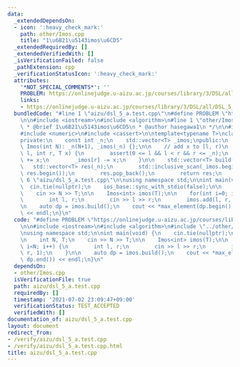 ```yaml
---
data:
  _extendedDependsOn:
  - icon: ':heavy_check_mark:'
    path: other/Imos.cpp
    title: "1\u6B21\u5143imos\u6CD5"
  _extendedRequiredBy: []
  _extendedVerifiedWith: []
  _isVerificationFailed: false
  _pathExtension: cpp
  _verificationStatusIcon: ':heavy_check_mark:'
  attributes:
    '*NOT_SPECIAL_COMMENTS*': ''
    PROBLEM: https://onlinejudge.u-aizu.ac.jp/courses/library/3/DSL/all/DSL_5_A
    links:
    - https://onlinejudge.u-aizu.ac.jp/courses/library/3/DSL/all/DSL_5_A
  bundledCode: "#line 1 \"aizu/dsl_5_a.test.cpp\"\n#define PROBLEM \"https://onlinejudge.u-aizu.ac.jp/courses/library/3/DSL/all/DSL_5_A\"\
    \n\n#include <iostream>\n#include <algorithm>\n#line 1 \"other/Imos.cpp\"\n/**\n\
    \ * @brief 1\u6B21\u5143imos\u6CD5\n * @author hasegawa1\n */\n\n#include <vector>\n\
    #include <numeric>\n#include <cassert>\n\ntemplate<typename T>\nclass Imos {\n\
    private:\n    const int _n;\n    std::vector<T> _imos;\npublic:\n    explicit\
    \ Imos(int N): _n(N+1), _imos(_n) {};\n\n    // add x to [l, r)\n    void add(int\
    \ l, int r, T x) {\n        assert(0 <= l && l < r && r <= _n);\n        _imos[l]\
    \ += x;\n        _imos[r] -= x;\n    }\n\n    std::vector<T> build() {\n     \
    \   std::vector<T> res(_n);\n        std::inclusive_scan(_imos.begin(), _imos.end(),\
    \ res.begin());\n        res.pop_back();\n        return res;\n    }\n};\n#line\
    \ 6 \"aizu/dsl_5_a.test.cpp\"\n\nusing namespace std;\n\nint main(void) {\n  \
    \  cin.tie(nullptr);\n    ios_base::sync_with_stdio(false);\n\n    int N, T;\n\
    \    cin >> N >> T;\n\n    Imos<int> imos(T);\n\n    for(int i=0; i<N; i++) {\n\
    \        int l, r;\n        cin >> l >> r;\n        imos.add(l, r, 1);\n    }\n\
    \n    auto dp = imos.build();\n    cout << *max_element(dp.begin(), dp.end())\
    \ << endl;\n}\n"
  code: "#define PROBLEM \"https://onlinejudge.u-aizu.ac.jp/courses/library/3/DSL/all/DSL_5_A\"\
    \n\n#include <iostream>\n#include <algorithm>\n#include \"../other/Imos.cpp\"\n\
    \nusing namespace std;\n\nint main(void) {\n    cin.tie(nullptr);\n    ios_base::sync_with_stdio(false);\n\
    \n    int N, T;\n    cin >> N >> T;\n\n    Imos<int> imos(T);\n\n    for(int i=0;\
    \ i<N; i++) {\n        int l, r;\n        cin >> l >> r;\n        imos.add(l,\
    \ r, 1);\n    }\n\n    auto dp = imos.build();\n    cout << *max_element(dp.begin(),\
    \ dp.end()) << endl;\n}\n"
  dependsOn:
  - other/Imos.cpp
  isVerificationFile: true
  path: aizu/dsl_5_a.test.cpp
  requiredBy: []
  timestamp: '2021-07-02 23:09:47+09:00'
  verificationStatus: TEST_ACCEPTED
  verifiedWith: []
documentation_of: aizu/dsl_5_a.test.cpp
layout: document
redirect_from:
- /verify/aizu/dsl_5_a.test.cpp
- /verify/aizu/dsl_5_a.test.cpp.html
title: aizu/dsl_5_a.test.cpp
---
```

